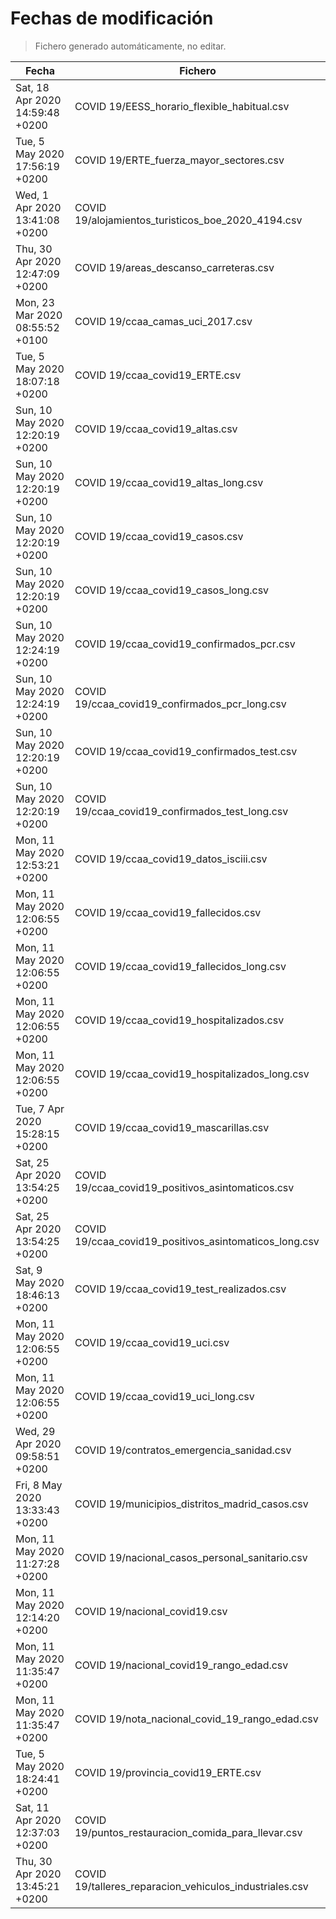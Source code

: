 # Fechas de modificación

> Fichero generado automáticamente, no editar.

| Fecha                           | Fichero                  |
|---------------------------------|--------------------------|
| Sat, 18 Apr 2020 14:59:48 +0200  | COVID 19/EESS_horario_flexible_habitual.csv |
| Tue, 5 May 2020 17:56:19 +0200  | COVID 19/ERTE_fuerza_mayor_sectores.csv |
| Wed, 1 Apr 2020 13:41:08 +0200  | COVID 19/alojamientos_turisticos_boe_2020_4194.csv |
| Thu, 30 Apr 2020 12:47:09 +0200  | COVID 19/areas_descanso_carreteras.csv |
| Mon, 23 Mar 2020 08:55:52 +0100  | COVID 19/ccaa_camas_uci_2017.csv |
| Tue, 5 May 2020 18:07:18 +0200  | COVID 19/ccaa_covid19_ERTE.csv |
| Sun, 10 May 2020 12:20:19 +0200  | COVID 19/ccaa_covid19_altas.csv |
| Sun, 10 May 2020 12:20:19 +0200  | COVID 19/ccaa_covid19_altas_long.csv |
| Sun, 10 May 2020 12:20:19 +0200  | COVID 19/ccaa_covid19_casos.csv |
| Sun, 10 May 2020 12:20:19 +0200  | COVID 19/ccaa_covid19_casos_long.csv |
| Sun, 10 May 2020 12:24:19 +0200  | COVID 19/ccaa_covid19_confirmados_pcr.csv |
| Sun, 10 May 2020 12:24:19 +0200  | COVID 19/ccaa_covid19_confirmados_pcr_long.csv |
| Sun, 10 May 2020 12:20:19 +0200  | COVID 19/ccaa_covid19_confirmados_test.csv |
| Sun, 10 May 2020 12:20:19 +0200  | COVID 19/ccaa_covid19_confirmados_test_long.csv |
| Mon, 11 May 2020 12:53:21 +0200  | COVID 19/ccaa_covid19_datos_isciii.csv |
| Mon, 11 May 2020 12:06:55 +0200  | COVID 19/ccaa_covid19_fallecidos.csv |
| Mon, 11 May 2020 12:06:55 +0200  | COVID 19/ccaa_covid19_fallecidos_long.csv |
| Mon, 11 May 2020 12:06:55 +0200  | COVID 19/ccaa_covid19_hospitalizados.csv |
| Mon, 11 May 2020 12:06:55 +0200  | COVID 19/ccaa_covid19_hospitalizados_long.csv |
| Tue, 7 Apr 2020 15:28:15 +0200  | COVID 19/ccaa_covid19_mascarillas.csv |
| Sat, 25 Apr 2020 13:54:25 +0200  | COVID 19/ccaa_covid19_positivos_asintomaticos.csv |
| Sat, 25 Apr 2020 13:54:25 +0200  | COVID 19/ccaa_covid19_positivos_asintomaticos_long.csv |
| Sat, 9 May 2020 18:46:13 +0200  | COVID 19/ccaa_covid19_test_realizados.csv |
| Mon, 11 May 2020 12:06:55 +0200  | COVID 19/ccaa_covid19_uci.csv |
| Mon, 11 May 2020 12:06:55 +0200  | COVID 19/ccaa_covid19_uci_long.csv |
| Wed, 29 Apr 2020 09:58:51 +0200  | COVID 19/contratos_emergencia_sanidad.csv |
| Fri, 8 May 2020 13:33:43 +0200  | COVID 19/municipios_distritos_madrid_casos.csv |
| Mon, 11 May 2020 11:27:28 +0200  | COVID 19/nacional_casos_personal_sanitario.csv |
| Mon, 11 May 2020 12:14:20 +0200  | COVID 19/nacional_covid19.csv |
| Mon, 11 May 2020 11:35:47 +0200  | COVID 19/nacional_covid19_rango_edad.csv |
| Mon, 11 May 2020 11:35:47 +0200  | COVID 19/nota_nacional_covid_19_rango_edad.csv |
| Tue, 5 May 2020 18:24:41 +0200  | COVID 19/provincia_covid19_ERTE.csv |
| Sat, 11 Apr 2020 12:37:03 +0200  | COVID 19/puntos_restauracion_comida_para_llevar.csv |
| Thu, 30 Apr 2020 13:45:21 +0200  | COVID 19/talleres_reparacion_vehiculos_industriales.csv |
